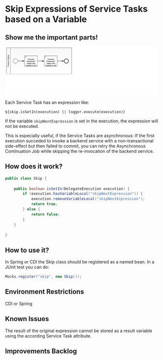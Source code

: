 Skip Expressions of Service Tasks based on a Variable
=====================================================

Show me the important parts!
----------------------------
![Screenshot](src/main/resources/process.png)

Each Service Task has an expression like:
```
${skip.isSetIn(execution) || logger.execute(execution)}
```

If the variable `skipNextExpression` is set in the execution, the expression will not be executed.

This is especially useful, if the Service Tasks are asynchronous:
If the first execution succeded to invoke a backend service with a non-transactional side-effect
but then failed to commit, you can retry the Asynchronous Continuation Job
while skipping the re-invocation of the backend service. 

How does it work?
-----------------
```java
public class Skip {

	public boolean isSetIn(DelegateExecution execution) {
		if (execution.hasVariableLocal("skipNextExpression")) {
			execution.removeVariableLocal("skipNextExpression");
			return true;
		} else {
			return false;
		}
	}
	
}
```

How to use it?
--------------
In Spring or CDI the Skip class should be registered as a named bean.
In a JUnit test you can do:
```java
Mocks.register("skip", new Skip());
```

Environment Restrictions
------------------------
CDI or Spring

Known Issues
------------
The result of the original expression cannot be stored as a result variable using the according Service Task attribute.

Improvements Backlog
--------------------

